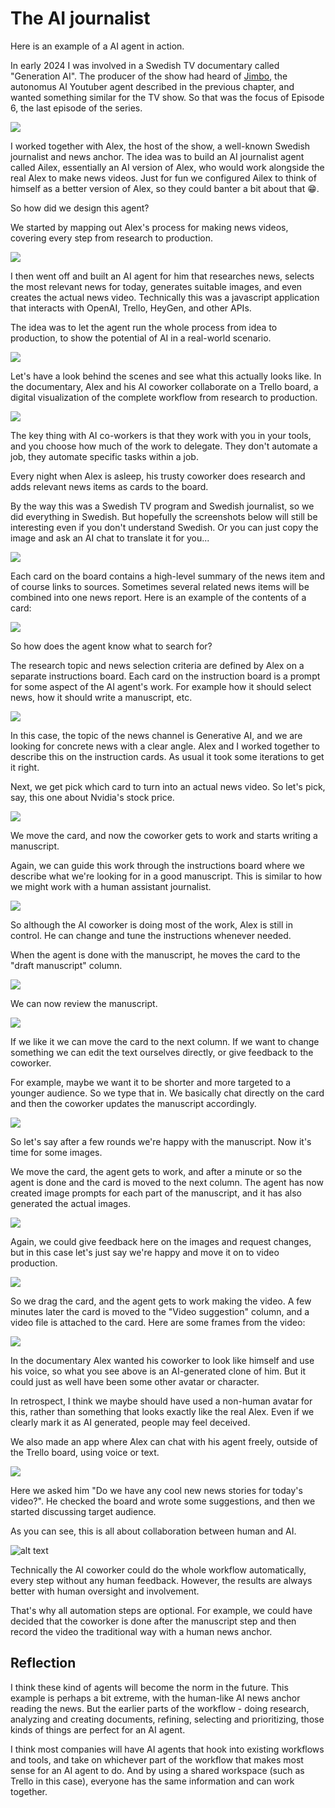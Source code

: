 # The AI journalist

Here is an example of a AI agent in action.

In early 2024 I was involved in a Swedish TV documentary called "Generation AI". The producer of the show had heard of [Jimbo](470-jimbo.md), the autonomus AI Youtuber agent described in the previous chapter, and wanted something similar for the TV show. So that was the focus of Episode 6, the last episode of the series.

![](../.gitbook/assets/480-svt-cover.png)

I worked together with Alex, the host of the show, a well-known Swedish journalist and news anchor. The idea was to build an AI journalist agent called Ailex, essentially an AI version of Alex, who would work alongside the real Alex to make news videos. Just for fun we configured Ailex to think of himself as a better version of Alex, so they could banter a bit about that 😁.

So how did we design this agent?

We started by mapping out Alex's process for making news videos, covering every step from research to production.

![](../.gitbook/assets/480-process-map.png)

I then went off and built an AI agent for him that researches news, selects the most relevant news for today, generates suitable images, and even creates the actual news video. Technically this was a javascript application that interacts with OpenAI, Trello, HeyGen, and other APIs.

The idea was to let the agent run the whole process from idea to production, to show the potential of AI in a real-world scenario.

![](../.gitbook/assets/480-process-map-2.png)

Let's have a look behind the scenes and see what this actually looks like. In the documentary, Alex and his AI coworker collaborate on a Trello board, a digital visualization of the complete workflow from research to production.

![](../.gitbook/assets/480-trello.png)

The key thing with AI co-workers is that they work with you in your tools, and you choose how much of the work to delegate. They don't automate a job, they automate specific tasks within a job.

Every night when Alex is asleep, his trusty coworker does research and adds relevant news items as cards to the board.

By the way this was a Swedish TV program and Swedish journalist, so we did everything in Swedish. But hopefully the screenshots below will still be interesting even if you don't understand Swedish. Or you can just copy the image and ask an AI chat to translate it for you...

![](../.gitbook/assets/480-adding-cards.png)

Each card on the board contains a high-level summary of the news item and of course links to sources. Sometimes several related news items will be combined into one news report. Here is an example of the contents of a card:

![](../.gitbook/assets/480-news-item.png)

So how does the agent know what to search for?

The research topic and news selection criteria are defined by Alex on a separate instructions board. Each card on the instruction board is a prompt for some aspect of the AI agent's work. For example how it should select news, how it should write a manuscript, etc.

![](../.gitbook/assets/480-instructions.png)

In this case, the topic of the news channel is Generative AI, and we are looking for concrete news with a clear angle. Alex and I worked together to describe this on the instruction cards. As usual it took some iterations to get it right.

Next, we get pick which card to turn into an actual news video. So let's pick, say, this one about Nvidia's stock price.

![](../.gitbook/assets/480-select-news.png)

We move the card, and now the coworker gets to work and starts writing a manuscript.

Again, we can guide this work through the instructions board where we describe what we're looking for in a good manuscript. This is similar to how we might work with a human assistant journalist.

![](../.gitbook/assets/480-instructions-2.png)

So although the AI coworker is doing most of the work, Alex is still in control. He can change and tune the instructions whenever needed.

When the agent is done with the manuscript, he moves the card to the "draft manuscript" column.

![](../.gitbook/assets/480-manuscript-done.png)

We can now review the manuscript.

![](../.gitbook/assets/480-manuscript-contents.png)

If we like it we can move the card to the next column. If we want to change something we can edit the text ourselves directly, or give feedback to the coworker.

For example, maybe we want it to be shorter and more targeted to a younger audience. So we type that in. We basically chat directly on the card and then the coworker updates the manuscript accordingly.

![](../.gitbook/assets/480-comment.png)

So let's say after a few rounds we're happy with the manuscript. Now it's time for some images.

We move the card, the agent gets to work, and after a minute or so the agent is done and the card is moved to the next column. The agent has now created image prompts for each part of the manuscript, and it has also generated the actual images.

![](../.gitbook/assets/480-images.png)

Again, we could give feedback here on the images and request changes, but in this case let's just say we're happy and move it on to video production.

![](../.gitbook/assets/480-approved-for-video.png)

So we drag the card, and the agent gets to work making the video. A few minutes later the card is moved to the "Video suggestion" column, and a video file is attached to the card. Here are some frames from the video:

![](../.gitbook/assets/480-video.png)

In the documentary Alex wanted his coworker to look like himself and use his voice, so what you see above is an AI-generated clone of him. But it could just as well have been some other avatar or character.

In retrospect, I think we maybe should have used a non-human avatar for this, rather than something that looks exactly like the real Alex. Even if we clearly mark it as AI generated, people may feel deceived.

We also made an app where Alex can chat with his agent freely, outside of the Trello board, using voice or text.

![](../.gitbook/assets/480-app.png)

Here we asked him "Do we have any cool new news stories for today's video?". He checked the board and wrote some suggestions, and then we started discussing target audience.

As you can see, this is all about collaboration between human and AI.

![alt text](../.gitbook/assets/480-full-workflow.png)

Technically the AI coworker could do the whole workflow automatically, every step without any human feedback.
However, the results are always better with human oversight and involvement.

That's why all automation steps are optional. For example, we could have decided that the coworker is done after the manuscript step and then record the video the traditional way with a human news anchor.

## Reflection

I think these kind of agents will become the norm in the future. This example is perhaps a bit extreme, with the human-like AI news anchor reading the news. But the earlier parts of the workflow - doing research, analyzing and creating documents, refining, selecting and prioritizing, those kinds of things are perfect for an AI agent.

I think most companies will have AI agents that hook into existing workflows and tools, and take on whichever part of the workflow that makes most sense for an AI agent to do. And by using a shared workspace (such as Trello in this case), everyone has the same information and can work together.
